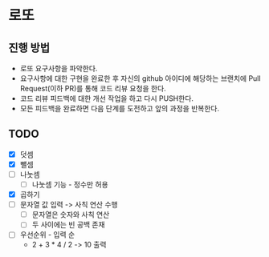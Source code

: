 # 로또
## 진행 방법
* 로또 요구사항을 파악한다.
* 요구사항에 대한 구현을 완료한 후 자신의 github 아이디에 해당하는 브랜치에 Pull Request(이하 PR)를 통해 코드 리뷰 요청을 한다.
* 코드 리뷰 피드백에 대한 개선 작업을 하고 다시 PUSH한다.
* 모든 피드백을 완료하면 다음 단계를 도전하고 앞의 과정을 반복한다.

## TODO
- [x] 덧셈
- [x] 뺄셈
- [ ] 나눗셈
  - [ ] 나눗셈 기능 - 정수만 허용
- [x] 곱하기
- [ ] 문자열 값 입력 -> 사칙 연산 수행
  - [ ] 문자열은 숫자와 사칙 연산
  - [ ] 두 사이에는 빈 공백 존재
- [ ] 우선순위 - 입력 순
  - 2 + 3 * 4 / 2 -> 10 출력